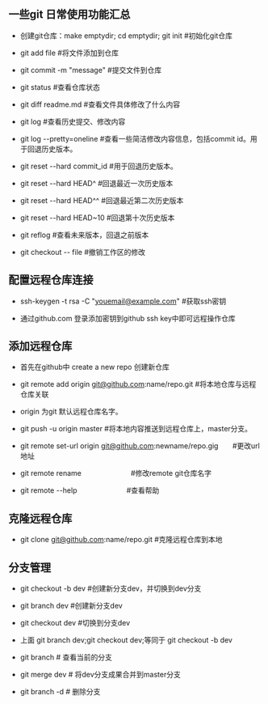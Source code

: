 ## 一些git 日常使用功能汇总


- 创建git仓库：make emptydir; cd emptydir; git init 	#初始化git仓库

- git add file  										#将文件添加到仓库

- git commit -m "message" 								#提交文件到仓库

- git status 											#查看仓库状态

- git diff readme.md									#查看文件具体修改了什么内容

- git log 												#查看历史提交、修改内容

- git log --pretty=oneline								#查看一些简洁修改内容信息，包括commit id。用于回退历史版本。

- git reset --hard commit_id							#用于回退历史版本。

- git reset --hard HEAD^								#回退最近一次历史版本

- git reset --hard HEAD^^								#回退最近第二次历史版本

- git reset --hard HEAD~10								#回退第十次历史版本

- git reflog											#查看未来版本，回退之前版本

- git checkout -- file									#撤销工作区的修改



## 配置远程仓库连接

- ssh-keygen -t rsa -C "youemail@example.com" 			#获取ssh密钥

- 通过github.com 登录添加密钥到github ssh key中即可远程操作仓库


## 添加远程仓库

- 首先在github中 create  a new repo	创建新仓库

- git remote add origin git@github.com:name/repo.git	#将本地仓库与远程仓库关联

- origin 为git 默认远程仓库名字。

- git push -u origin master								#将本地内容推送到远程仓库上，master分支。

- git remote set-url origin git@github.com:newname/repo.gig　　#更改url地址

- git remote rename　　　　　　　#修改remote git仓库名字

- git remote --help　　　　　　　#查看帮助


## 克隆远程仓库

- git clone git@github.com:name/repo.git				#克隆远程仓库到本地


## 分支管理

- git checkout -b dev									#创建新分支dev，并切换到dev分支

- git branch dev										#创建新分支dev

- git checkout dev										#切换到分支dev

- 上面 git branch dev;git checkout dev;等同于 git checkout -b dev

- git branch											# 查看当前的分支

- git merge dev											# 将dev分支成果合并到master分支

- git branch -d <name>									# 删除分支


